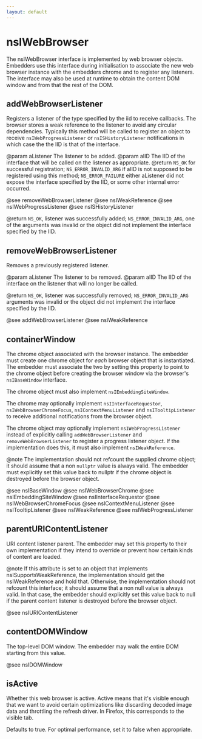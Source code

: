 ```yaml
---
layout: default
---
```


# nsIWebBrowser #

The nsIWebBrowser interface is implemented by web browser objects.
Embedders use this interface during initialisation to associate
the new web browser instance with the embedders chrome and
to register any listeners. The interface may also be used at runtime
to obtain the content DOM window and from that the rest of the DOM.


## addWebBrowserListener ##

Registers a listener of the type specified by the iid to receive
callbacks. The browser stores a weak reference to the listener
to avoid any circular dependencies.
Typically this method will be called to register an object
to receive <CODE>nsIWebProgressListener</CODE> or 
<CODE>nsISHistoryListener</CODE> notifications in which case the
the IID is that of the interface.

@param aListener The listener to be added.
@param aIID      The IID of the interface that will be called
                 on the listener as appropriate.
@return          <CODE>NS_OK</CODE> for successful registration;
                 <CODE>NS_ERROR_INVALID_ARG</CODE> if aIID is not
                 supposed to be registered using this method;
                 <CODE>NS_ERROR_FAILURE</CODE> either aListener did not
                 expose the interface specified by the IID, or some
                 other internal error occurred.

@see removeWebBrowserListener
@see nsIWeakReference
@see nsIWebProgressListener
@see nsISHistoryListener

@return <CODE>NS_OK</CODE>, listener was successfully added;
        <CODE>NS_ERROR_INVALID_ARG</CODE>, one of the arguments was
        invalid or the object did not implement the interface
        specified by the IID.


## removeWebBrowserListener ##

Removes a previously registered listener.

@param aListener The listener to be removed.
@param aIID      The IID of the interface on the listener that will
                 no longer be called.

@return <CODE>NS_OK</CODE>, listener was successfully removed;
        <CODE>NS_ERROR_INVALID_ARG</CODE> arguments was invalid or
        the object did not implement the interface specified by the IID.

@see addWebBrowserListener
@see nsIWeakReference


## containerWindow ##

The chrome object associated with the browser instance. The embedder
must create one chrome object for <I>each</I> browser object
that is instantiated. The embedder must associate the two by setting
this property to point to the chrome object before creating the browser
window via the browser's <CODE>nsIBaseWindow</CODE> interface. 

The chrome object must also implement <CODE>nsIEmbeddingSiteWindow</CODE>.

The chrome may optionally implement <CODE>nsIInterfaceRequestor</CODE>,
<CODE>nsIWebBrowserChromeFocus</CODE>,
<CODE>nsIContextMenuListener</CODE> and
<CODE>nsITooltipListener</CODE> to receive additional notifications
from the browser object.

The chrome object may optionally implement <CODE>nsIWebProgressListener</CODE> 
instead of explicitly calling <CODE>addWebBrowserListener</CODE> and
<CODE>removeWebBrowserListener</CODE> to register a progress listener
object. If the implementation does this, it must also implement
<CODE>nsIWeakReference</CODE>.

@note The implementation should not refcount the supplied chrome
      object; it should assume that a non <CODE>nullptr</CODE> value is
      always valid. The embedder must explicitly set this value back
      to nullptr if the chrome object is destroyed before the browser
      object.

@see nsIBaseWindow
@see nsIWebBrowserChrome
@see nsIEmbeddingSiteWindow
@see nsIInterfaceRequestor
@see nsIWebBrowserChromeFocus
@see nsIContextMenuListener
@see nsITooltipListener
@see nsIWeakReference
@see nsIWebProgressListener


## parentURIContentListener ##

URI content listener parent. The embedder may set this property to
their own implementation if they intend to override or prevent
how certain kinds of content are loaded.

@note If this attribute is set to an object that implements
      nsISupportsWeakReference, the implementation should get the
      nsIWeakReference and hold that.  Otherwise, the implementation
      should not refcount this interface; it should assume that a non
      null value is always valid.  In that case, the embedder should
      explicitly set this value back to null if the parent content
      listener is destroyed before the browser object.

@see nsIURIContentListener


## contentDOMWindow ##

The top-level DOM window. The embedder may walk the entire
DOM starting from this value.

@see nsIDOMWindow


## isActive ##

Whether this web browser is active. Active means that it's visible
enough that we want to avoid certain optimizations like discarding
decoded image data and throttling the refresh driver. In Firefox,
this corresponds to the visible tab.

Defaults to true. For optimal performance, set it to false when
appropriate.

